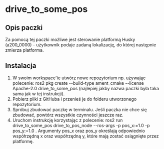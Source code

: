 # drive_to_some_pos
## Opis paczki
Za pomocą tej paczki możliwe jest sterowanie platformą Husky (a200_0000) - użytkownik podaje zadaną lokalizację, do której następnie zmierza platforma.
## Instalacja
1. W swoim workspace'ie utwórz nowe repozytorium np. używając polecenie: ros2 pkg create --build-type ament_cmake --license Apache-2.0 drive_to_some_pos (najlepiej jakby nazwa paczki była taka sama jak w tej instrukcji).
2. Pobierz pliki z GitHuba i przenieś je do folderu utworzonego repozytorium.
3. Spróbuj zbudować paczkę w terminalu. Jeśli paczka nie chce się zbudować, powtórz wszystkie czynności jeszcze raz.
4. Uruchom instrukcję korzystając z polecenie: ros2 run drive_to_some_pos drive_to_pos_node --ros-args -p pos_x:=1.0 -p pos_y:=1.0 . Argumenty pos_x oraz pos_y określają odpowiednio współrzędną x oraz współrzędną y, które mają zostać osiągnięte przez platformę.
